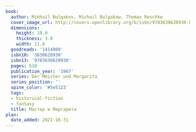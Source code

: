 ```yaml
---
book:
  author: Mikhail Bulgakov, Michail Bulgakow, Thomas Reschke
  cover_image_url: http://covers.openlibrary.org/b/isbn/9783630620930-L.jpg
  dimensions:
    height: 19.0
    thickness: 3.8
    width: 11.8
  goodreads: '1414809'
  isbn10: '3630620930'
  isbn13: '9783630620930'
  pages: 510
  publication_year: '1967'
  series: Der Meister und Margarita
  series_position: ''
  spine_color: '#5e5123'
  tags:
  - historical-fiction
  - fantasy
  title: Мастер и Маргарита
plan:
  date_added: 2021-10-31
---
```


